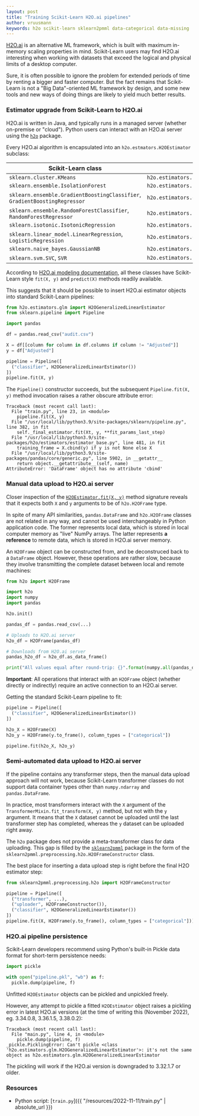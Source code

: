```yaml
---
layout: post
title: "Training Scikit-Learn H2O.ai pipelines"
author: vruusmann
keywords: h2o scikit-learn sklearn2pmml data-categorical data-missing
---
```


[H2O.ai](https://h2o.ai/) is an alternative ML framework, which is built with maximum in-memory scaling properties in mind.
Scikit-Learn users may find H2O.ai interesting when working with datasets that exceed the logical and physical limits of a desktop computer.

Sure, it is often possible to ignore the problem for extended periods of time by renting a bigger and faster computer.
But the fact remains that Scikit-Learn is not a "Big Data"-oriented ML framework by design, and some new tools and new ways of doing things are likely to yield much better results.

### Estimator upgrade from Scikit-Learn to H2O.ai

H2O.ai is written in Java, and typically runs in a managed server (whether on-premise or "cloud").
Python users can interact with an H2O.ai server using the [`h2o`](https://github.com/h2oai/h2o-3/tree/master/h2o-py) package.

Every H2O.ai algorithm is encapsulated into an `h2o.estmators.H2OEstimator` subclass:

| Scikit-Learn class | H2O.ai class |
|--------------------|--------------|
| `sklearn.cluster.KMeans` | `h2o.estimators.kmeans.H2OKMeansEstimator` |
| `sklearn.ensemble.IsolationForest` | `h2o.estimators.isolation_forest.H2OIsolationForestEstimator` |
| `sklearn.ensemble.GradientBoostingClassifier`, `GradientBoostingRegressor` | `h2o.estimators.gbm.H2OGradientBoostingEstimator` |
| `sklearn.ensemble.RandomForestClassifier`, `RandomForestRegressor` | `h2o.estimators.random_forest.H2ORandomForestEstimator` |
| `sklearn.isotonic.IsotonicRegression` | `h2o.estimators.isotonicregression.H2OIsotonicRegressionEstimator` |
| `sklearn.linear_model.LinearRegression`, `LogisticRegression` | `h2o.estimators.glm.H2OGeneralizedLinearEstimator` |
| `sklearn.naive_bayes.GaussianNB` | `h2o.estimators.naive_bayes.H2ONaiveBayesEstimator` |
| `sklearn.svm.SVC`, `SVR` | `h2o.estimators.psvm.H2OSupportVectorMachineEstimator` |

According to [H2O.ai modeling documentation](https://docs.h2o.ai/h2o/latest-stable/h2o-py/docs/modeling.html), all these classes have Scikit-Learn style `fit(X, y)` and `predict(X)` methods readily available.

This suggests that it should be possible to insert H2O.ai estimator objects into standard Scikit-Learn pipelines:

``` python
from h2o.estimators.glm import H2OGeneralizedLinearEstimator
from sklearn.pipeline import Pipeline

import pandas

df = pandas.read_csv("audit.csv")

X = df[[column for column in df.columns if column != "Adjusted"]]
y = df["Adjusted"]

pipeline = Pipeline([
  ("classifier", H2OGeneralizedLinearEstimator())
])
pipeline.fit(X, y)
```

The `Pipeline()` constructor succeeds, but the subsequent `Pipeline.fit(X, y)` method invocation raises a rather obscure attribute error:

```
Traceback (most recent call last):
  File "train.py", line 23, in <module>
    pipeline.fit(X, y)
  File "/usr/local/lib/python3.9/site-packages/sklearn/pipeline.py", line 382, in fit
    self._final_estimator.fit(Xt, y, **fit_params_last_step)
  File "/usr/local/lib/python3.9/site-packages/h2o/estimators/estimator_base.py", line 481, in fit
    training_frame = X.cbind(y) if y is not None else X
  File "/usr/local/lib/python3.9/site-packages/pandas/core/generic.py", line 5902, in __getattr__
    return object.__getattribute__(self, name)
AttributeError: 'DataFrame' object has no attribute 'cbind'
```

### Manual data upload to H2O.ai server

Closer inspection of the [`H2OEstimator.fit(X, y)`](https://docs.h2o.ai/h2o/latest-stable/h2o-py/docs/modeling.html#h2o.estimators.estimator_base.H2OEstimator.fit) method signature reveals that it expects both `X` and `y` arguments to be of `h2o.H2OFrame` type.

In spite of many API similarities, `pandas.DataFrame` and `h2o.H2OFrame` classes are not related in any way, and cannot be used interchangeably in Python application code.
The former represents local data, which is stored in local computer memory as "live" NumPy arrays.
The latter represents **a reference** to remote data, which is stored in H2O.ai server memory.

An `H2OFrame` object can be constructed from, and be deconstruced back to a `DataFrame` object.
However, these operations are rather slow, because they involve transmitting the complete dataset between local and remote machines:

``` python
from h2o import H2OFrame

import h2o
import numpy
import pandas

h2o.init()

pandas_df = pandas.read_csv(...)

# Uploads to H2O.ai server
h2o_df = H2OFrame(pandas_df)

# Downloads from H2O.ai server
pandas_h2o_df = h2o_df.as_data_frame()

print("All values equal after round-trip: {}".format(numpy.all(pandas_df == pandas_h2o_df)))
```

**Important**: All operations that interact with an `H2OFrame` object (whether directly or indirectly) require an active connection to an H2O.ai server.

Getting the standard Scikit-Learn pipeline to fit:

``` python
pipeline = Pipeline([
  ("classifier", H2OGeneralizedLinearEstimator())
])

h2o_X = H2OFrame(X)
h2o_y = H2OFrame(y.to_frame(), column_types = ["categorical"])

pipeline.fit(h2o_X, h2o_y)
```

### Semi-automated data upload to H2O.ai server

If the pipeline contains any transformer steps, then the manual data upload approach will not work, because Scikit-Learn transformer classes do not support data container types other than `numpy.ndarray` and `pandas.DataFrame`.

In practice, most transformers interact with the `X` argument of the `TransformerMixin.fit_transform(X, y)` method, but not with the `y` argument.
It means that the `X` dataset cannot be uploaded until the last transformer step has completed, whereas the `y` dataset can be uploaded right away.

The `h2o` package does not provide a meta-transformer class for data uploading.
This gap is filled by the [`sklearn2pmml`](https://github.com/jpmml/sklearn2pmml) package in the form of the `sklearn2pmml.preprocessing.h2o.H2OFrameConstructor` class.

The best place for inserting a data upload step is right before the final H2O estimator step:

``` python
from sklearn2pmml.preprocessing.h2o import H2OFrameConstructor

pipeline = Pipeline([
  ("transformer", ...),
  ("uploader", H2OFrameConstructor()),
  ("classifier", H2OGeneralizedLinearEstimator())
])
pipeline.fit(X, H2OFrame(y.to_frame(), column_types = ["categorical"]))
```

### H2O.ai pipeline persistence

Scikit-Learn developers recommend using Python's built-in Pickle data format for short-term persistence needs:

``` python
import pickle

with open("pipeline.pkl", "wb") as f:
  pickle.dump(pipeline, f)
```

Unfitted `H2OEstimator` objects can be pickled and unpickled freely.

However, any attempt to pickle a fitted `H2OEstimator` object raises a pickling error in latest H2O.ai versions (at the time of writing this (November 2022), eg. 3.34.0.8, 3.36.1.5, 3.38.0.2):

```
Traceback (most recent call last):
  File "main.py", line 4, in <module>
    pickle.dump(pipeline, f)
_pickle.PicklingError: Can't pickle <class 'h2o.estimators.glm.H2OGeneralizedLinearEstimator'>: it's not the same object as h2o.estimators.glm.H2OGeneralizedLinearEstimator
```

The pickling will work if the H2O.ai version is downgraded to 3.32.1.7 or older.

### Resources

* Python script: [`train.py`]({{ "/resources/2022-11-11/train.py" | absolute_url }})